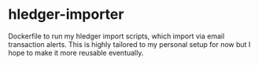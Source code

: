 # hledger-importer
Dockerfile to run my hledger import scripts, which import via email transaction alerts. This is highly tailored to my personal setup for now but I hope to make it more reusable eventually.
